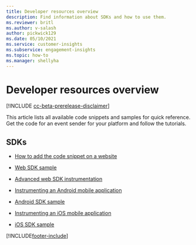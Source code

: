 ```yaml
---
title: Developer resources overview 
description: Find information about SDKs and how to use them.
ms.reviewer: britl
ms.author: v-salash
author: pickwick129
ms.date: 05/10/2021
ms.service: customer-insights
ms.subservice: engagement-insights 
ms.topic: how-to
ms.manager: shellyha 
---
```


# Developer resources overview

[!INCLUDE [cc-beta-prerelease-disclaimer](includes/cc-beta-prerelease-disclaimer.md)]

This article lists all available code snippets and samples for quick reference. Get the code for an event sender for your platform and follow the tutorials. 

## SDKs

- [How to add the code snippet on a website](instrument-website.md)
- [Web SDK sample](websdk-sample.md)
- [Advanced web SDK instrumentation](advanced-SDK-implementation.md)
- [Instrumenting an Android mobile application](get-started-android.md)
- [Android SDK sample](androidsdk-sample.md)
- [Instrumenting an iOS mobile application](get-started-ios.md)

- [iOS SDK sample](iossdk-sample.md)

[!INCLUDE[footer-include](../includes/footer-banner.md)]